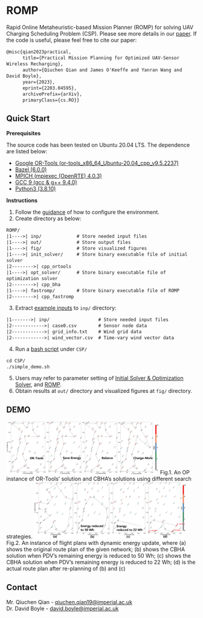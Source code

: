 # ROMP

Rapid Online Metaheuristic-based Mission Planner (ROMP) for solving UAV Charging Scheduling Problem (CSP). Please see more details in our [paper](https://arxiv.org/abs/2203.04595). If the code is useful, please feel free to cite our paper: 
```
@misc{qian2023practical,
      title={Practical Mission Planning for Optimized UAV-Sensor Wireless Recharging}, 
      author={Qiuchen Qian and James O'Keeffe and Yanran Wang and David Boyle},
      year={2023},
      eprint={2203.04595},
      archivePrefix={arXiv},
      primaryClass={cs.RO}}
```

## Quick Start

**Prerequisites**

The source code has been tested on Ubuntu 20.04 LTS. The dependence are listed below:
* [Google OR-Tools (or-tools_x86_64_Ubuntu-20.04_cpp_v9.5.2237)](https://developers.google.com/optimization) 
* [Bazel (6.0.0)](https://bazel.build/)
* [MPICH (mpiexec (OpenRTE) 4.0.3)](https://www.mpich.org/)
* [GCC 9 (gcc & g++ 9.4.0)](https://gcc.gnu.org/gcc-9/)
* [Python3 (3.8.10)](https://www.python.org/)

**Instructions**
1. Follow the [guidance](src/README.md) of how to configure the environment.
2. Create directory as below:
```
ROMP/
|1---->| inp/             # Store needed input files
|1---->| out/             # Store output files  
|1---->| fig/             # Store visualized figures
|1---->| init_solver/     # Store binary executable file of initial solver
|2-------->| cpp_ortools      
|1---->| opt_solver/      # Store binary executable file of optimization solver
|2-------->| cpp_bha 
|1---->| fastromp/        # Store binary executable file of ROMP
|2-------->| cpp_fastromp         
```
3. Extract [example inputs](example_input/example_input.7z) to `inp/` directory:
```
|1------->| inp/                  # Store needed input files
|2------------>| case0.csv        # Sensor node data
|2------------>| grid_info.txt    # Wind grid data
|2------------>| wind_vector.csv  # Time-vary wind vector data  
```
4. Run a [bash script](scripts/simple_demo.sh) under `CSP/`
```
cd CSP/
./simple_demo.sh
```
5. Users may refer to parameter setting of [Initial Solver & Optimization Solver](src/ROMP/README.md), and [ROMP](src/FastROMP/README.md).
6. Obtain results at `out/` directory and visualized figures at `fig/` directory.

## DEMO
<img src="figures/diff_strategies.png" width="80%">
Fig.1. An OP instance of OR-Tools’ solution and CBHA’s solutions using different search strategies.


<img src="figures/dynamic_energy.png" width="80%">
Fig.2. An instance of flight plans with dynamic energy update, where (a) shows the original route plan of the given network; (b) shows the CBHA solution when PDV’s remaining energy is reduced to 50 Wh; (c) shows the CBHA solution when PDV’s remaining energy is reduced to 22 Wh; (d) is the actual route plan after re-planning of (b) and (c)

## Contact
Mr. Qiuchen Qian - qiuchen.qian19@imperial.ac.uk  
Dr. David Boyle - david.boyle@imperial.ac.uk
